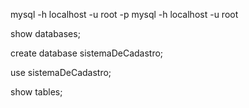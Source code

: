 mysql -h localhost -u root -p
mysql -h localhost -u root

show databases;

create database sistemaDeCadastro;

use sistemaDeCadastro;

show tables;